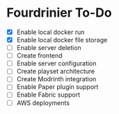 # Fourdrinier To-Do

- [X] Enable local docker run
- [X] Enable local docker file storage
- [ ] Enable server deletion
- [ ] Create frontend
- [ ] Enable server configuration
- [ ] Create playset architecture
- [ ] Create Modrinth integration
- [ ] Enable Paper plugin support
- [ ] Enable Fabric support
- [ ] AWS deployments
